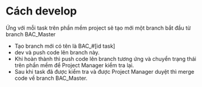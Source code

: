 # Cách develop
Ứng với mỗi task trên phần mềm project sẽ tạo mới một branch bắt đầu từ branch BAC_Master
- Tạo branch mới có tên là BAC_#[id task]
- dev và push code lên branch này.
- Khi hoàn thành thì push code lên branch tương ứng và chuyển trạng thái trên phần mềm để Project Manager kiểm tra lại.
- Sau khi task đã được kiểm tra và được Project Manager duyệt thì merge code về branch BAC_Master.
